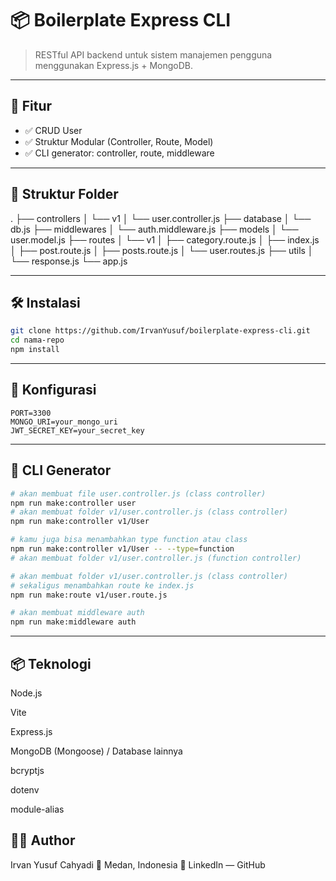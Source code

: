 # 📦 Boilerplate Express CLI

> RESTful API backend untuk sistem manajemen pengguna menggunakan Express.js + MongoDB.

---

## 🚀 Fitur

- ✅ CRUD User
- ✅ Struktur Modular (Controller, Route, Model)
- ✅ CLI generator: controller, route, middleware

---

## 📁 Struktur Folder

.
├── controllers
│   └── v1
│       └── user.controller.js
├── database
│   └── db.js
├── middlewares
│   └── auth.middleware.js
├── models
│   └── user.model.js
├── routes
│   └── v1
│       ├── category.route.js
│       ├── index.js
│       ├── post.route.js
│       ├── posts.route.js
│       └── user.routes.js
├── utils
│   └── response.js
└── app.js

---

## 🛠️ Instalasi

```bash
git clone https://github.com/IrvanYusuf/boilerplate-express-cli.git
cd nama-repo
npm install
```

---

## 🍙 Konfigurasi

```env
PORT=3300
MONGO_URI=your_mongo_uri
JWT_SECRET_KEY=your_secret_key
```

---

## 🧰 CLI Generator

```bash
# akan membuat file user.controller.js (class controller)
npm run make:controller user
# akan membuat folder v1/user.controller.js (class controller)
npm run make:controller v1/User

# kamu juga bisa menambahkan type function atau class
npm run make:controller v1/User -- --type=function
# akan membuat folder v1/user.controller.js (function controller)

# akan membuat folder v1/user.controller.js (class controller)
# sekaligus menambahkan route ke index.js
npm run make:route v1/user.route.js

# akan membuat middleware auth
npm run make:middleware auth

```

---

## 📦 Teknologi

Node.js

Vite

Express.js

MongoDB (Mongoose) / Database lainnya

bcryptjs

dotenv

module-alias

## 👨‍💻 Author

Irvan Yusuf Cahyadi
📍 Medan, Indonesia
🔗 LinkedIn — GitHub

